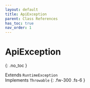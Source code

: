 ```yaml
---
layout: default
title: ApiException
parent: Class References
has_toc: true
nav_order: 1
---
```


# ApiException
{: .no_toc }

Extends `RuntimeException` <br> Implements `Throwable`
{: .fw-300 .fs-6 }

